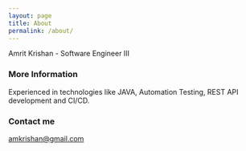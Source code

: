 ```yaml
---
layout: page
title: About
permalink: /about/
---
```


Amrit Krishan - Software Engineer III

### More Information

Experienced in technologies like JAVA, Automation Testing, REST API development and CI/CD.

### Contact me

[amkrishan@gmail.com](mailto:amkrishan@gmail.com)

